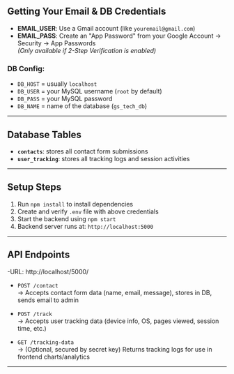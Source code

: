## Getting Your Email & DB Credentials

- **EMAIL_USER**: Use a Gmail account (like `youremail@gmail.com`)
- **EMAIL_PASS**: Create an "App Password" from your Google Account → Security → App Passwords  
  *(Only available if 2-Step Verification is enabled)*

### DB Config:
- `DB_HOST` = usually `localhost`
- `DB_USER` = your MySQL username (`root` by default)
- `DB_PASS` = your MySQL password
- `DB_NAME` = name of the database (`gs_tech_db`)

---

## Database Tables

- **`contacts`**: stores all contact form submissions  
- **`user_tracking`**: stores all tracking logs and session activities  

---

## Setup Steps

1. Run `npm install` to install dependencies  
2. Create and verify `.env` file with above credentials  
3. Start the backend using `npm start`  
4. Backend server runs at: `http://localhost:5000`

---

## API Endpoints


-URL: http://localhost/5000/

- `POST /contact`  
  → Accepts contact form data (name, email, message), stores in DB, sends email to admin  

- `POST /track`  
  → Accepts user tracking data (device info, OS, pages viewed, session time, etc.)  

- `GET /tracking-data`  
  → (Optional, secured by secret key) Returns tracking logs for use in frontend charts/analytics  

---
